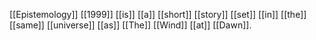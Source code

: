 [[Epistemology]] [[1999]] [[is]] [[a]] [[short]] [[story]] [[set]] [[in]] [[the]] [[same]] [[universe]] [[as]] [[The]] [[Wind]] [[at]] [[Dawn]]. 